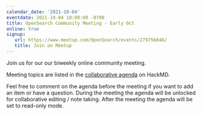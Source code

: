 ```yaml
---
calendar_date: '2021-10-04'
eventdate: 2021-10-04 10:00:00 -0700
title: OpenSearch Community Meeting - Early Oct
online: true
signup:
   url: https://www.meetup.com/OpenSearch/events/279756846/
   title: Join on Meetup
---
```


Join us for our our biweekly online community meeting. 

Meeting topics are listed in the [collaborative agenda](https://hackmd.io/LpapCch6SW2KBo0Gbv4-1w?both) on HackMD. 

Feel free to comment on the agenda before the meeting if you want to add an item or have a question. 
During the meeting the agenda will be unlocked for collaborative editing / note taking. After the meeting the agenda will be set to read-only mode. 

      